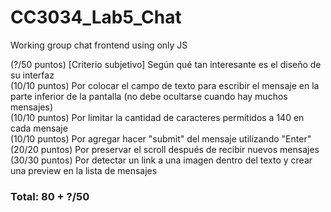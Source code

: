 # CC3034_Lab5_Chat
Working group chat frontend using only JS

(?/50 puntos) [Criterio subjetivo] Según qué tan interesante es el diseño de su interfaz <br>
(10/10 puntos) Por colocar el campo de texto para escribir el mensaje en la parte inferior de la pantalla (no debe ocultarse cuando hay muchos mensajes) <br>
(10/10 puntos) Por limitar la cantidad de caracteres permitidos a 140 en cada mensaje <br>
(10/10 puntos) Por agregar hacer "submit" del mensaje utilizando "Enter" <br>
(20/20 puntos) Por preservar el scroll después de recibir nuevos mensajes <br>
(30/30 puntos) Por detectar un link a una imagen dentro del texto y crear una preview en la lista de mensajes <br>
### Total: 80 + ?/50
